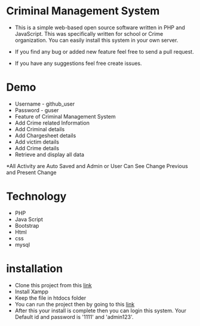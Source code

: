 # Criminal Management System

* This is a simple web-based open source software written in PHP and JavaScript. This was specifically written for school or Crime organization. You can easily install this system in your own server.

* If you find any bug or added new feature feel free to send a pull request.

* If you have any suggestions feel free create issues.



# Demo
* Username - github_user
* Password - guser
* Feature of Criminal Management System
* Add Crime related Information
* Add Criminal details
* Add Chargesheet details
* Add victim details
* Add Crime details
* Retrieve and display all data

*All Activity are Auto Saved and Admin or User Can See Change Previous and Present Change

# Technology
* PHP
* Java Script
* Bootstrap
* Html
* css
* mysql

# installation
* Clone this project from this [link](https://github.com/amvi234/Criminal_Management_System.git)
* Install Xampp
* Keep the file in htdocs folder
* You can run the project then by going to this [link](http://localhost/ghpolice/)
* After this your install is complete then you can login this system. Your Default id and password is '1111' and 'admin123'.
